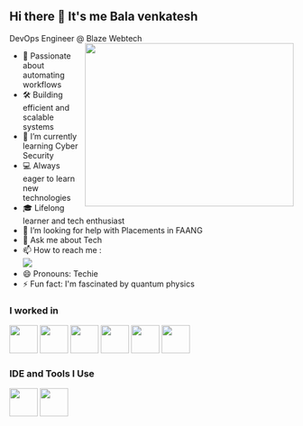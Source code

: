 ## Hi there 👋 It's me Bala venkatesh

DevOps Engineer @ Blaze Webtech
<img align="right" width="370" height="290" src="https://i.pinimg.com/originals/47/f0/34/47f0342cec72b800463bf003eac1257e.gif">

- 🤖 Passionate about automating workflows
- 🛠️ Building efficient and scalable systems
- 🌱 I’m currently learning Cyber Security
- 💻 Always eager to learn new technologies
- 🎓 Lifelong learner and tech enthusiast
- 🤔 I’m looking for help with Placements in FAANG
- 💬 Ask me about Tech
- 📫 How to reach me :
<br /> [<img src="https://img.shields.io/badge/LinkedIn-0077B5?style=for-the-badge&logo=linkedin&logoColor=white" />](https://www.linkedin.com/in/bala-venkatesh-np/)
- 😄 Pronouns: Techie
- ⚡ Fun fact: I'm fascinated by quantum physics

### I worked in
<img height="50" width="50" src="https://img.icons8.com/color/48/000000/amazon-web-services.png"/> <img height="50" width="50" src="https://img.icons8.com/color/48/000000/ansible.png" /> <img height="50" width="50" src="https://img.icons8.com/color/48/000000/docker.png" /> <img height="50" width="50" src="https://img.icons8.com/color/48/000000/terraform.png" /> <img height="50" width="50" src="https://img.icons8.com/color/48/000000/jenkins.png" /> <img height="50" width="50" src="https://img.icons8.com/color/48/000000/grafana.png" />

### IDE and Tools I Use
<img height="50" width="50" src="https://img.icons8.com/color/48/000000/visual-studio-code-2019.png"/> <img height="50" width="50" src="https://img.icons8.com/color/50/000000/git.png"/>
